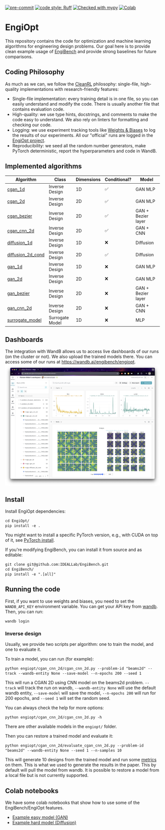 [![pre-commit](https://img.shields.io/badge/pre--commit-enabled-brightgreen?logo=pre-commit&logoColor=white)](https://pre-commit.com/)
[![code style: Ruff](
    https://img.shields.io/endpoint?url=https://raw.githubusercontent.com/astral-sh/ruff/main/assets/badge/v2.json)](
    https://github.com/astral-sh/ruff)
[![Checked with mypy](http://www.mypy-lang.org/static/mypy_badge.svg)](http://mypy-lang.org/)
[![Colab](https://colab.research.google.com/assets/colab-badge.svg)](https://colab.research.google.com/github/IDEALLab/EngiOpt/blob/main/example_easy_model.ipynb)

# EngiOpt

This repository contains the code for optimization and machine learning algorithms for engineering design problems. Our goal here is to provide clean example usage of [EngiBench](https://github.com/IDEALLab/EngiBench) and provide strong baselines for future comparisons.

## Coding Philosophy
As much as we can, we follow the [CleanRL](https://github.com/vwxyzjn/cleanrl) philosophy: single-file, high-quality implementations with research-friendly features:
* Single-file implementation: every training detail is in one file, so you can easily understand and modify the code. There is usually another file that contains evaluation code.
* High-quality: we use type hints, docstrings, and comments to make the code easy to understand. We also rely on linters for formatting and checking our code.
* Logging: we use experiment tracking tools like [Weights & Biases](https://wandb.ai/site) to log the results of our experiments. All our "official" runs are logged in the [EngiOpt project](https://wandb.ai/engibench/engiopt).
* Reproducibility: we seed all the random number generators, make PyTorch deterministic, report the hyperparameters and code in WandB.

## Implemented algorithms


**Algorithm** | **Class** | **Dimensions** | **Conditional?** | **Model**
--- | --- | --- | --- | ---
[cgan_1d](engiopt/cgan_1d/) | Inverse Design | 1D | ✅ | GAN MLP
[cgan_2d](engiopt/cgan_2d/) | Inverse Design | 2D | ✅ | GAN MLP
[cgan_bezier](engiopt/cgan_bezier/) | Inverse Design | 2D | ✅ | GAN + Bezier layer
[cgan_cnn_2d](engiopt/cgan_cnn_2d/) | Inverse Design | 2D | ✅ | GAN + CNN
[diffusion_1d](engiopt/diffusion_1d/) | Inverse Design | 1D | ❌ | Diffusion
[diffusion_2d_cond](engiopt/diffusion_2d_cond/) | Inverse Design | 2D | ✅ | Diffusion
[gan_1d](engiopt/gan_1d/) | Inverse Design | 1D | ❌ | GAN MLP
[gan_2d](engiopt/gan_2d/) | Inverse Design | 2D | ❌ | GAN MLP
[gan_bezier](engiopt/gan_bezier/) | Inverse Design | 2D | ❌ | GAN + Bezier layer
[gan_cnn_2d](engiopt/gan_cnn_2d/) | Inverse Design | 2D | ❌ | GAN + CNN
[surrogate_model](engiopt/surrogate_model/) | Surrogate Model | 1D | ❌ | MLP

## Dashboards
The integration with WandB allows us to access live dashboards of our runs (on the cluster or not). We also upload the trained models there. You can access some of our runs at https://wandb.ai/engibench/engiopt.
<img src="imgs/wandb_dashboard.png" alt="WandB dashboards"/>


## Install
Install EngiOpt dependencies:
```
cd EngiOpt/
pip install -e .
```

You might want to install a specific PyTorch version, e.g., with CUDA on top of it, see [PyTorch install](https://pytorch.org/get-started/locally/).

If you're modifying EngiBench, you can install it from source and as editable:
```
git clone git@github.com:IDEALLab/EngiBench.git
cd EngiBench/
pip install -e ".[all]"
```

## Running the code

First, if you want to use weights and biases, you need to set the `WANDB_API_KEY` environment variable. You can get your API key from [wandb](https://wandb.ai/site). Then, you can run:
```
wandb login
```

### Inverse design
Usually, we provide two scripts per algorithm: one to train the model, and one to evaluate it.

To train a model, you can run (for example):

```
python engiopt/cgan_cnn_2d/cgan_cnn_2d.py --problem-id "beams2d" --track --wandb-entity None --save-model --n-epochs 200 --seed 1
```

This will run a CGAN 2D using CNN model on the beams2d problem. `--track` will track the run on wandb, `--wandb-entity None` will use the default wandb entity, `--save-model` will save the model, `--n-epochs 200` will run for 200 epochs, and `--seed 1` will set the random seed.

You can always check the help for more options:
```
python engiopt/cgan_cnn_2d/cgan_cnn_2d.py -h
```

There are other available models in the `engiopt/` folder.

Then you can restore a trained model and evaluate it:

```
python engiopt/cgan_cnn_2d/evaluate_cgan_cnn_2d.py --problem-id "beams2d" --wandb-entity None --seed 1 --n-samples 10
```
This will generate 10 designs from the trained model and run some [metrics](https://github.com/IDEALLab/EngiOpt/blob/main/engiopt/metrics.py) on them. This is what we used to generate the results in the paper. This by default will pull the model from wandb. It is possible to restore a model from a local file but is not currently supported.


## Colab notebooks
We have some colab notebooks that show how to use some of the EngiBench/EngiOpt features.
* [Example easy model (GAN)](https://colab.research.google.com/github/IDEALLab/EngiOpt/blob/main/example_easy_model.ipynb)
* [Example hard model (Diffusion)](https://colab.research.google.com/github/IDEALLab/EngiOpt/blob/main/example_hard_model.ipynb)
